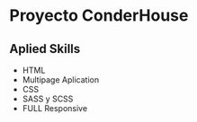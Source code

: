 # Proyecto ConderHouse

## Aplied Skills
+ HTML
+ Multipage Aplication
+ CSS
+ SASS y SCSS
+ FULL Responsive
